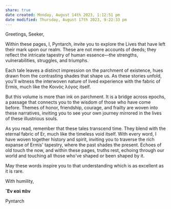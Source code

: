 ```yaml
---
share: true
date created: Monday, August 14th 2023, 1:12:51 pm
date modified: Thursday, August 17th 2023, 9:22:33 pm
---
```


Greetings, Seeker,

Within these pages, I, Pyntarch, invite you to explore the Lives that have left their mark upon our realm. These are not mere accounts of deeds; they reflect the intricate tapestry of human essence—the strengths, vulnerabilities, struggles, and triumphs.

Each tale leaves a distinct impression on the parchment of existence, hues drawn from the contrasting shades that shape us. As these stories unfold, you'll witness the interwoven nature of lived experience with the fabric of Ermis, much like the Κοινός λόγος itself. 

But this volume is more than ink on parchment. It is a bridge across epochs, a passage that connects you to the wisdom of those who have come before. Themes of honor, friendship, courage, and frailty are woven into these narratives, inviting you to see your own journey mirrored in the lives of these illustrious souls.

As you read, remember that these tales transcend time. They blend with the eternal fabric of Er, much like the timeless void itself. With every word, I have woven together history and spirit, inviting you to traverse the rich expanse of Ermis' tapestry, where the past shades the present. Echoes of old touch the now, and within these pages, truths rest, echoing through our world and touching all those who've shaped or been shaped by it.

May these words inspire you to that understanding which is as excellent as it is rare. 

With humility,

**Ἓν καὶ πᾶν**

Pyntarch